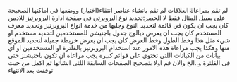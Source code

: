 لم تقم بمراعاة العلاقات 
لم تقم بانشاء عناصر انتقاء(اختيار) ووضعها في اماكنها الصحيحة على سبيل المثال فقط لا الحصر:تحديد نوع البروبرتي في صفحة ادارة البروبرتيز للادمن كان يجب ان يكون في قائمة لتحديد النوع وجلبها من خدمة انواع البروبرتيز وتحديد معرف المستخدم كان يجب ان يعرض ديالوج جدول باجنيشن للمستخدمين لتحديد مستخدم او شيء مثل هذا وخط الطول وخط العرض كان يجب ان يعرض خريطة جميلة لتحديد الموقع منها وهكذا يجب مراعاة هذه الامور
عند استخدام البروبرتيز بالفلترة او المستخدمين او اي بيانات من الكيانات اللتي تحتوي على قوائم كبيرة يجب مراعاة ان تكون باجنيشنز حتى في الفلترة و..الخ 
والان قم اولا بتصحيح الصفحات السابقة اللتي انشأتها ثم اكمل من حيث توقفت بعد الانتهاء
